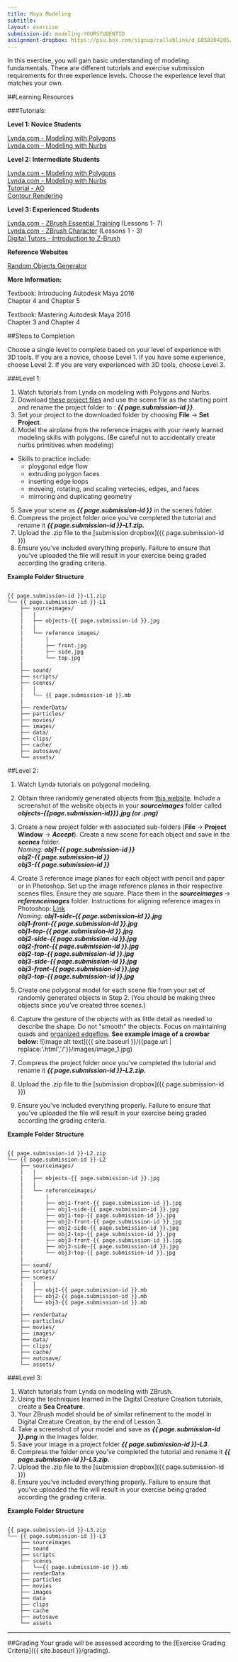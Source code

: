 ```yaml
---
title: Maya Modeling
subtitle: 
layout: exercise
submission-id: modeling-YOURSTUDENTID
assignment-dropbox: https://psu.box.com/signup/collablink/d_6058204285/11915a00eb1b89
---
```


In this exercise, you will gain basic understanding of modeling fundamentals. There are different tutorials and exercise submission requirements for three experience levels. Choose the experience level that matches your own.

##Learning Resources

###Tutorials:

**Level 1: Novice Students**

[Lynda.com - Modeling with Polygons](http://www.lynda.com/Maya-tutorials/Maya-Essentials-2-Polygonal-Modeling-Techniques/96715-2.html)  
[Lynda.com - Modeling with Nurbs](http://www.lynda.com/Maya-tutorials/Maya-Essentials-3-NURBS-Modeling-Techniques/96716-2.html)

**Level 2: Intermediate Students**

[Lynda.com - Modeling with Polygons](http://www.lynda.com/Maya-tutorials/Maya-Essentials-2-Polygonal-Modeling-Techniques/96715-2.html)  
[Lynda.com - Modeling with Nurbs](http://www.lynda.com/Maya-tutorials/Maya-Essentials-3-NURBS-Modeling-Techniques/96716-2.html)  
[Tutorial - AO](https://www.youtube.com/watch?v=v3SXSffuvnk)  
[Contour Rendering](https://vimeo.com/64291535)

**Level 3: Experienced Students**

[Lynda.com - ZBrush Essential Training](http://www.lynda.com/ZBrush-4-tutorials/Essential-Training/76980-2.html) (Lessons 1- 7)  
[Lynda.com - ZBrush Character](http://www.lynda.com/3D-Animation-Character-Design-tutorials/Digital-Creature-Creation-in-ZBrush-Photoshop-and-Maya/83781-2.html) (Lessons 1 - 3)  
[Digital Tutors - Introduction to Z-Brush](http://www.digitaltutors.com/tutorial/1093-Introduction-to-ZBrush)

**Reference Websites**

[Random Objects Generator](http://www.randomlists.com/things)

**More Information:**

Textbook: Introducing Autodesk Maya 2016  
Chapter 4 and Chapter 5

Textbook: Mastering Autodesk Maya 2016  
Chapter 3 and Chapter 4


##Steps to Completion

Choose a single level to complete based on your level of experience with 3D tools. If you are a novice, choose Level 1. If you have some experience, choose Level 2. If you are very experienced with 3D tools, choose Level 3.

###Level 1:

1. Watch tutorials from Lynda on modeling with Polygons and Nurbs.
2. Download [these project files](https://docs.google.com/file/d/0BzXX6rmROMNWandfd3hKLXRCdmM/edit) and use the scene file as the starting point and rename the project folder to : **_{{ page.submission-id }}_**.
3. Set your project to the downloaded folder by choosing **File** → **Set Project**.
4. Model the airplane from the reference images with your newly learned modeling skills with polygons. (Be careful not to accidentally create nurbs primitives when modeling)
  - Skills to practice include:
     - ploygonal edge flow
     - extruding polygon faces
     - inserting edge loops
     - moveing, rotating, and scaling vertecies, edges, and faces
     - mirroring and duplicating geometry
5. Save your scene as **_{{ page.submission-id }}_** in the scenes folder.
6. Compress the project folder once you’ve completed the tutorial and rename it **_{{ page.submission-id }}-L1.zip._**
7. Upload the .zip file to the [submission dropbox]({{ page.submission-id }})
8. Ensure you’ve included everything properly. Failure to ensure that you’ve uploaded the file will result in your exercise being graded according the grading criteria.

**Example Folder Structure**

```

{{ page.submission-id }}-L1.zip
└── {{ page.submission-id }}-L1
    ├── sourceimages/
    |   |
    |   ├── objects-{{ page.submission-id }}.jpg
    |   |
    |   └── reference images/
    |       |
    |       ├── front.jpg
    |       ├── side.jpg
    |       └── top.jpg
    |
    ├── sound/
    ├── scripts/
    ├── scenes/
    |   |
    |   └── {{ page.submission-id }}.mb
    |
    ├── renderData/
    ├── particles/
    ├── movies/
    ├── images/
    ├── data/
    ├── clips/
    ├── cache/
    ├── autosave/
    └── assets/

```

##Level 2:

1. Watch Lynda tutorials on polygonal modeling.
2. Obtain three randomly generated objects from [this website](http://www.randomlists.com/things). Include a screenshot of the website objects in your **_sourceimages_** folder called **_objects-{{page.submission-id}}}.jpg (or .png)_**
3. Create a new project folder with associated sub-folders (**File** → **Project Window** → **_Accept_**). Create a new scene for each object and save in the **_scenes_** folder.  
  *Naming:*
  **_obj1-{{ page.submission-id }}_**  
  **_obj2-{{ page.submission-id }}_**  
  **_obj3-{{ page.submission-id }}_**  

4. Create 3 reference image planes for each object with pencil and paper or in Photoshop. Set up the image reference planes in their respective scenes files. Ensure they are square. Place them in the **_sourceimages_** → **_referenceimages_** folder. Instructions for aligning reference images in Photoshop: [Link](http://www.webdesign.org/photoshop/photoshop-basics/cutting-up-blueprints-for-3d-modelling.4970.html)  
  *Naming:*
  **_obj1-side-{{ page.submission-id }}.jpg_**  
  **_obj1-front-{{ page.submission-id }}.jpg_**  
  **_obj1-top-{{ page.submission-id }}.jpg_**  
  **_obj2-side-{{ page.submission-id }}.jpg_**  
  **_obj2-front-{{ page.submission-id }}.jpg_**  
  **_obj2-top-{{ page.submission-id }}.jpg_**  
  **_obj3-side-{{ page.submission-id }}.jpg_**  
  **_obj3-front-{{ page.submission-id }}.jpg_**  
  **_obj3-top-{{ page.submission-id }}.jpg_**  

5. Create one polygonal model for each scene file from your set of randomly generated objects in Step 2. (You should be making three objects since you’ve created three scenes.)
6. Capture the gesture of the objects with as little detail as needed to describe the shape. Do not "smooth" the objects. Focus on maintaining quads and [organized edgeflow](http://www.digitaltutors.com/lesson/15804-Edge-Flow). **See example image of a crowbar below:**
  ![image alt text]({{ site.baseurl  }}/{{page.url | replace:'.html','/'}}/images/image_1.jpg)
7. Compress the project folder once you’ve completed the tutorial and rename it **_{{ page.submission-id }}-L2.zip._**
8. Upload the .zip file to the [submission dropbox]({{ page.submission-id }})
9. Ensure you’ve included everything properly. Failure to ensure that you’ve uploaded the file will result in your exercise being graded according the grading criteria.

**Example Folder Structure**

```

{{ page.submission-id }}-L2.zip
└── {{ page.submission-id }}-L2
    ├── sourceimages/
    |   |
    |   ├── objects-{{ page.submission-id }}.jpg
    |   |
    |   └── referenceimages/
    |       |
    |       ├── obj1-front-{{ page.submission-id }}.jpg
    |       ├── obj1-side-{{ page.submission-id }}.jpg
    |       ├── obj1-top-{{ page.submission-id }}.jpg
    |       ├── obj2-front-{{ page.submission-id }}.jpg
    |       ├── obj2-side-{{ page.submission-id }}.jpg
    |       ├── obj2-top-{{ page.submission-id }}.jpg
    |       ├── obj3-front-{{ page.submission-id }}.jpg
    |       ├── obj3-side-{{ page.submission-id }}.jpg
    |       └── obj3-top-{{ page.submission-id }}.jpg
    |
    ├── sound/
    ├── scripts/
    ├── scenes/
    |   |
    |   ├── obj1-{{ page.submission-id }}.mb
    |   ├── obj2-{{ page.submission-id }}.mb
    |   └── obj3-{{ page.submission-id }}.mb
    |
    ├── renderData/
    ├── particles/
    ├── movies/
    ├── images/
    ├── data/
    ├── clips/
    ├── cache/
    ├── autosave/
    └── assets/

```

###Level 3:

1. Watch tutorials from Lynda on modeling with ZBrush.
2. Using the techniques learned in the Digital Creature Creation tutorials, create a **Sea Creature**.
3. Your ZBrush model should be of similar refinement to the model in Digital Creature Creation, by the end of Lesson 3.
4. Take a screenshot of your model and save as **_{{ page.submission-id }}.png_** in the images folder.
5. Save your image in a project folder **_{{ page.submission-id }}-L3_**.
6. Compress the folder once you’ve completed the tutorial and rename it **_{{ page.submission-id }}-L3.zip._**
7. Upload the .zip file to the [submission dropbox]({{ page.submission-id }})
8. Ensure you’ve included everything properly. Failure to ensure that you’ve uploaded the file will result in your exercise being graded according the grading criteria.

**Example Folder Structure**

```

{{ page.submission-id }}-L3.zip
└── {{ page.submission-id }}-L3
    ├── sourceimages
    ├── sound
    ├── scripts
    ├── scenes
    |   └──{{ page.submission-id }}.mb
    ├── renderData
    ├── particles
    ├── movies
    ├── images
    ├── data
    ├── clips
    ├── cache
    ├── autosave
    └── assets

```

* * *

##Grading
Your grade will be assessed according to the [Exercise Grading Criteria]({{ site.baseurl }}/grading). 



